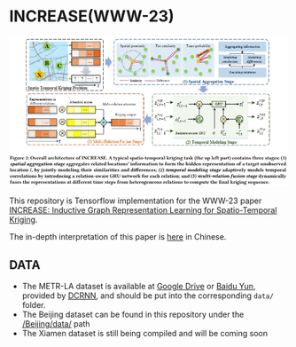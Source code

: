 # INCREASE(WWW-23)
![image](figure/INCREASE.png)

This repository is Tensorflow implementation for the WWW-23 paper [INCREASE: Inductive Graph Representation Learning for Spatio-Temporal Kriging](https://arxiv.org/abs/2302.02738).

The in-depth interpretation of this paper is [here](https://mp.weixin.qq.com/s/30xPLN2N9l_gw5l1OH6ADA) in Chinese.

## DATA
- The METR-LA dataset is available at [Google Drive](https://drive.google.com/open?id=10FOTa6HXPqX8Pf5WRoRwcFnW9BrNZEIX) or [Baidu Yun](https://pan.baidu.com/s/14Yy9isAIZYdU__OYEQGa_g), provided by [DCRNN](https://github.com/liyaguang/DCRNN), and should be put into the corresponding `data/` folder.
- The Beijing dataset can be found in this repository under the [/Beijing/data/](Beijing/data) path
- The Xiamen dataset is still being compiled and will be coming soon
